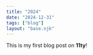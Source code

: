 ```yaml
---
title: "2024"
date: "2024-12-31"
tags: ["blog"]
layout: "base.njk"
---
```

This is my first blog post on **11ty**!